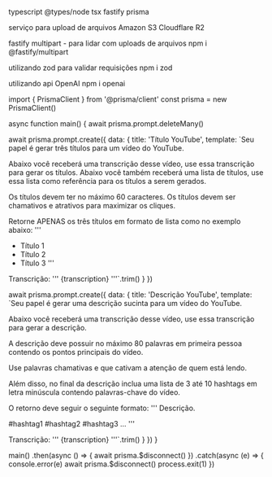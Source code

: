 typescript
@types/node
tsx
fastify
prisma

serviço para upload de arquivos
Amazon S3
Cloudflare R2

fastify multipart - para lidar com uploads de arquivos
npm i @fastify/multipart

utilizando zod para validar requisições
npm i zod

utilizando api OpenAI
npm i openai

import { PrismaClient } from '@prisma/client'
const prisma = new PrismaClient()

async function main() {
await prisma.prompt.deleteMany()

await prisma.prompt.create({
data: {
title: 'Título YouTube',
template: `Seu papel é gerar três títulos para um vídeo do YouTube.

Abaixo você receberá uma transcrição desse vídeo, use essa transcrição para gerar os títulos.
Abaixo você também receberá uma lista de títulos, use essa lista como referência para os títulos a serem gerados.

Os títulos devem ter no máximo 60 caracteres.
Os títulos devem ser chamativos e atrativos para maximizar os cliques.

Retorne APENAS os três títulos em formato de lista como no exemplo abaixo:
'''

- Título 1
- Título 2
- Título 3
  '''

Transcrição:
'''
{transcription}
'''`.trim()
}
})

await prisma.prompt.create({
data: {
title: 'Descrição YouTube',
template: `Seu papel é gerar uma descrição sucinta para um vídeo do YouTube.

Abaixo você receberá uma transcrição desse vídeo, use essa transcrição para gerar a descrição.

A descrição deve possuir no máximo 80 palavras em primeira pessoa contendo os pontos principais do vídeo.

Use palavras chamativas e que cativam a atenção de quem está lendo.

Além disso, no final da descrição inclua uma lista de 3 até 10 hashtags em letra minúscula contendo palavras-chave do vídeo.

O retorno deve seguir o seguinte formato:
'''
Descrição.

#hashtag1 #hashtag2 #hashtag3 ...
'''

Transcrição:
'''
{transcription}
'''`.trim()
}
})
}

main()
.then(async () => {
await prisma.$disconnect()
  })
  .catch(async (e) => {
    console.error(e)
    await prisma.$disconnect()
process.exit(1)
})
